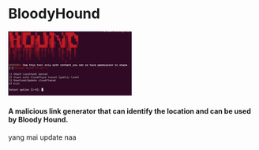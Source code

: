 # BloodyHound

<img src="https://github.com/ShoIsMyName/BloodyHound/blob/main/ReadMEImage/Menu.png?raw=true" style="width: 250px;">
<h4>
  A malicious link generator that can identify the location and can be used by Bloody Hound.
</h4>
yang mai update naa
